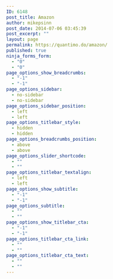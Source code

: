 ```yaml
---
ID: 6148
post_title: Amazon
author: mikepsinn
post_date: 2014-07-06 03:45:39
post_excerpt: ""
layout: page
permalink: https://quantimo.do/amazon/
published: true
ninja_forms_form:
  - "0"
  - "0"
page_options_show_breadcrumbs:
  - "-1"
  - "-1"
page_options_sidebar:
  - no-sidebar
  - no-sidebar
page_options_sidebar_position:
  - left
  - left
page_options_titlebar_style:
  - hidden
  - hidden
page_options_breadcrumbs_position:
  - above
  - above
page_options_slider_shortcode:
  - ""
  - ""
page_options_titlebar_textalign:
  - left
  - left
page_options_show_subtitle:
  - "-1"
  - "-1"
page_options_subtitle:
  - ""
  - ""
page_options_show_titlebar_cta:
  - "-1"
  - "-1"
page_options_titlebar_cta_link:
  - ""
  - ""
page_options_titlebar_cta_text:
  - ""
  - ""
---
```

<script charset="utf-8">// <![CDATA[
amzn_assoc_ad_type = "responsive_search_widget";
amzn_assoc_tracking_id = "quant08-20";
amzn_assoc_link_id = "OJ3RPSFF7UYFVU67";
amzn_assoc_marketplace = "amazon";
amzn_assoc_region = "US";
amzn_assoc_placement = "";
amzn_assoc_search_type = "search_widget";
amzn_assoc_width = "auto";
amzn_assoc_height = "auto";
amzn_assoc_default_search_category = "";
amzn_assoc_default_search_key = "";
amzn_assoc_theme = "light";
amzn_assoc_bg_color = "FFFFFF";
// ]]></script><script src="//z-na.amazon-adsystem.com/widgets/q?ServiceVersion=20070822&amp;Operation=GetScript&amp;ID=OneJS&amp;WS=1&amp;MarketPlace=US"></script>